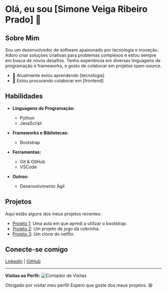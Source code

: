 # Olá, eu sou [Simone Veiga Ribeiro Prado] 👋

## Sobre Mim

Sou um desenvolvedor de software apaixonado por tecnologia e inovação. Adoro criar soluções criativas para problemas complexos e estou sempre em busca de novos desafios. Tenho experiência em diversas linguagens de programação e frameworks, e gosto de colaborar em projetos open-source.

- 🌱 Atualmente estou aprendendo [tecnologia]
- 👯 Estou procurando colaborar em [frontend]


## Habilidades

- **Linguagens de Programação:** 
  - Python
  - JavaScript

 
- **Frameworks e Bibliotecas:**
  - Bootstrap
- **Ferramentas:**
  - Git & GitHub
  - VSCode
- **Outros:**
  - Desenvolvimento Ágil
  

## Projetos

Aqui estão alguns dos meus projetos recentes:

- [Projeto 1](https://github.com/sidelasvegas/aula_bootstrap): Uma aula em que apredi a utilizar o bootstrap.
- [Projeto 2](https://github.com/sidelasvegas/cobrinha): Um projeto de jogo da cobrinha.
- [Projeto 3](https://github.com/sidelasvegas/netflixclone): Um clone do netflix.

## Conecte-se comigo

[LinkedIn](https://www.linkedin.com/in/simone-prado-1220a211a?trk=contact-info) | [GitHub](https://github.com/sidelasvegas)

---

**Visitas ao Perfil:** ![Contador de Visitas](https://visitor-badge.laobi.icu/badge?page_id=sidelasvegas)

Obrigado por visitar meu perfil! Espero que goste dos meus projetos. 😄
